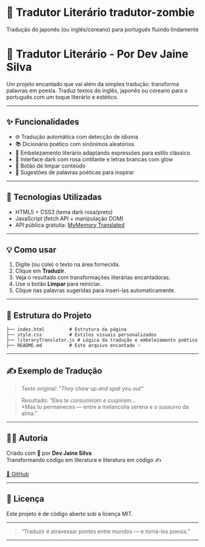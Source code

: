 # 🌸 Tradutor Literário  tradutor-zombie
Tradução do japonês (ou inglês/coreano) para português fluindo lindamente

# 🌸 Tradutor Literário - Por Dev Jaine Silva

Um projeto encantado que vai além da simples tradução: transforma palavras em poesia. Traduz textos do inglês, japonês ou coreano para o português com um toque literário e estético.

---

## ✨ Funcionalidades

- 🌐 Tradução automática com detecção de idioma
- 📚 Dicionário poético com sinônimos aleatórios
- 🧠 Embelezamento literário adaptando expressões para estilo clássico
- 🎨 Interface dark com rosa cintilante e letras brancas com glow
- 🔄 Botão de limpar conteúdo
- 📜 Sugestões de palavras poéticas para inspirar

---

## 🚀 Tecnologias Utilizadas

- HTML5 + CSS3 (tema dark rosa/preto)
- JavaScript (fetch API + manipulação DOM)
- API pública gratuita: [MyMemory Translated](https://mymemory.translated.net/)

---

## 💡 Como usar

1. Digite (ou cole) o texto na área fornecida.
2. Clique em **Traduzir**.
3. Veja o resultado com transformações literárias encantadoras.
4. Use o botão **Limpar** para reiniciar.
5. Clique nas palavras sugeridas para inseri-las automaticamente.

---

## 📁 Estrutura do Projeto

```
├── index.html         # Estrutura da página
├── style.css          # Estilos visuais personalizados
├── literaryTranslator.js # Lógica da tradução e embelezamento poético
├── README.md          # Este arquivo encantado ✨
```

---

## ✍️ Exemplo de Tradução

> Texto original:
> *"They chew up and spat you out"*

> Resultado:
> *"Eles te consumiram e cuspiram...*  
> *Mas tu permaneces — entre a melancolia serena e o sussurro da alma."

---

## 🧚‍♀️ Autoria

Criado com 💖 por **Dev Jaine Silva**  
Transformando código em literatura e literatura em código ✍️

[🔗 GitHub](https://github.com/JaineCassimiro/Tradutor)

---

## 📌 Licença

Este projeto é de código aberto sob a licença MIT.

---

> “Traduzir é atravessar pontes entre mundos — e torná-los poesia.”

---
